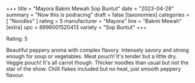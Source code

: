 +++
title = "Mayora Bakmi Mewah Sop Buntut"
date = "2023-04-28"
summary = "Now this is podracing"
draft = false
[taxonomies]
categories = [ "Noodles" ]
rating = 5
manufacturer = "Mayora"
line = "Bakmi Mewah"
[extra]
upc = 8996001520413
variety = "Sop Buntut"
+++

Rating: 5

Beautiful peppery aroma with complex flavory.
Intensely savory and strong enough for soup or vegetables.
Meat pouch! It's tender but a little dry.
Veggie pouch! It's all carrot though.
Thicker noodles than usual but not the star of the show.
Chilli flakes included but no heat, just smooth peppery flavour.
